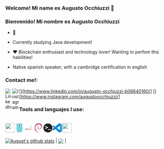 ### Welcome! Mi name es Augusto Occhiuzzi 👋
### Bienvenido! Mi nombre es Augusto Occhiuzzi 


- 💼 

-  Currently studying Java development!

- ❤️ Blockchain enthusiast and technology lover! Wanting to perfom this habilities!

- Native spanish speaker, with a cambridge certification in english


### Contact me!:

[<img align="left" alt="LinkedIn" width="22px" src="https://cdn.worldvectorlogo.com/logos/linkedin-icon-2.svg" />][https://www.linkedin.com/in/augusto-occhiuzzi-b06640160/]
[<img align="left" alt="Instagram" width="22px" src="https://1000marcas.net/wp-content/uploads/2019/11/Instagram-logo.png" />][https://www.instagram.com/augustoocchiuzzi/]
<br />



### Tools and languajes I use:

<br />
<img align="bottom" src="https://raw.githubusercontent.com/jmnote/z-icons/master/svg/git.svg" width="30" height="30" />
<img align="left" src="https://raw.githubusercontent.com/jmnote/z-icons/master/svg/github.svg" width="30" height="30" />
<img align="left" src="https://raw.githubusercontent.com/devicons/devicon/2809b567852a4648062a2d3e7c1c531367458c0b/icons/go/go-original.svg" width="30" height="30" />
<img align="left" src="https://raw.githubusercontent.com/github/explore/80688e429a7d4ef2fca1e82350fe8e3517d3494d/topics/mysql/mysql.png" width="30" height="30"/>
<img align="left" src="https://raw.githubusercontent.com/devicons/devicon/2809b567852a4648062a2d3e7c1c531367458c0b/icons/debian/debian-original.svg" width="30" height="30" />
<img align="left" src="https://raw.githubusercontent.com/github/explore/80688e429a7d4ef2fca1e82350fe8e3517d3494d/topics/terminal/terminal.png" width="30" height="30"/>
<img align="left" src="https://raw.githubusercontent.com/github/explore/80688e429a7d4ef2fca1e82350fe8e3517d3494d/topics/visual-studio-code/visual-studio-code.png" width="30" height="30"/>
<br />

 <a href="https://github.com/augustoocch/github-readme-stats"><img align="center" src="https://github-readme-stats.vercel.app/api?username=augustoocch&show_icons=true&include_all_commits=true&theme=buefy&hide_border=true" alt="August's github stats" /></a> | <a href="https://github.com/augustoocch/github-readme-stats"><img align="center" src="https://github-readme-stats.vercel.app/api/top-langs/?username=augustoocch&layout=compact&theme=buefy&hide_border=true" /></a> |

